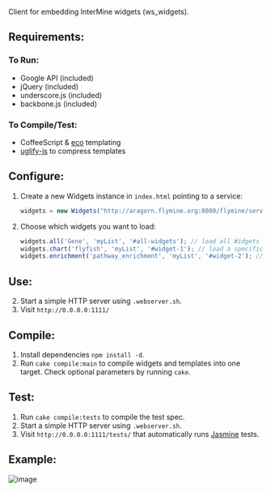 Client for embedding InterMine widgets (ws_widgets).

## Requirements:
### To Run:

- Google API (included)
- jQuery (included)
- underscore.js (included)
- backbone.js (included)

### To Compile/Test:
- CoffeeScript & [eco](https://github.com/sstephenson/eco) templating
- [uglify-js](https://github.com/mishoo/UglifyJS) to compress templates

## Configure:
1. Create a new Widgets instance in `index.html` pointing to a service:
    ```javascript
    widgets = new Widgets("http://aragorn.flymine.org:8080/flymine/service/");
    ```

2. Choose which widgets you want to load:
    ```javascript
    widgets.all('Gene', 'myList', '#all-widgets'); // load all Widgets
    widgets.chart('flyfish', 'myList', '#widget-1'); // load a specific Chart Widget
    widgets.enrichment('pathway_enrichment', 'myList', '#widget-2'); // load a specific Enrichment Widget
    ```
## Use:
2. Start a simple HTTP server using `.webserver.sh`.
3. Visit `http://0.0.0.0:1111/`

## Compile:
1. Install dependencies `npm install -d`.
2. Run `cake compile:main` to compile widgets and templates into one target. Check optional parameters by running `cake`.

## Test:
1. Run `cake compile:tests` to compile the test spec.
2. Start a simple HTTP server using `.webserver.sh`.
3. Visit `http://0.0.0.0:1111/tests/` that automatically runs [Jasmine](http://pivotal.github.com/jasmine/) tests.

## Example:
![image](https://raw.github.com/radekstepan/intermine-widget-client/master/example.png)
